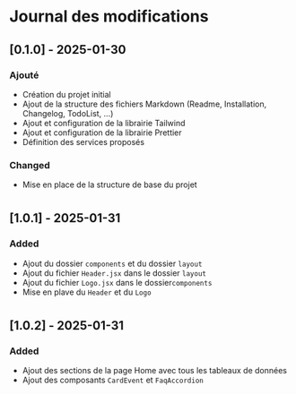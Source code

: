 # Journal des modifications

## [0.1.0] - 2025-01-30

### Ajouté

- Création du projet initial
- Ajout de la structure des fichiers Markdown (Readme, Installation, Changelog, TodoList, ...)
- Ajout et configuration de la librairie Tailwind
- Ajout et configuration de la librairie Prettier
- Définition des services proposés

### Changed

- Mise en place de la structure de base du projet

#

## [1.0.1] - 2025-01-31

### Added

- Ajout du dossier `components` et du dossier `layout`
- Ajout du fichier `Header.jsx` dans le dossier `layout`
- Ajout du fichier `Logo.jsx` dans le dossier`components`
- Mise en plave du `Header` et du `Logo`

#

## [1.0.2] - 2025-01-31

### Added

- Ajout des sections de la page Home avec tous les tableaux de données
- Ajout des composants `CardEvent` et `FaqAccordion`
